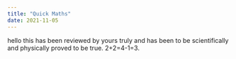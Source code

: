 ```yaml
---
title: "Quick Maths"
date: 2021-11-05
---
```

hello this has been reviewed by yours truly and has been to be scientifically and physically proved to be true. 2+2=4-1=3.
